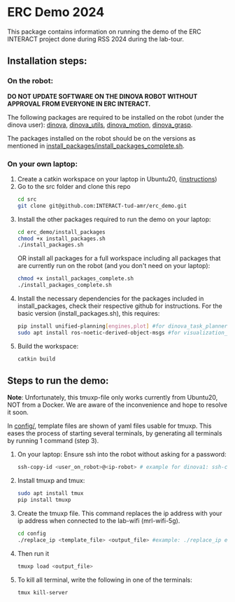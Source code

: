 # ERC Demo 2024

This package contains information on running the demo of the ERC INTERACT project done during RSS 2024 during the lab-tour. 

## Installation steps:
### On the robot:
**DO NOT UPDATE SOFTWARE ON THE DINOVA ROBOT WITHOUT APPROVAL FROM EVERYONE IN ERC INTERACT.**

The following packages are required to be installed on the robot (under the dinova user): [dinova](https://github.com/INTERACT-tud-amr/dinova), [dinova_utils](https://github.com/INTERACT-tud-amr/dinova_utils), [dinova_motion](https://github.com/INTERACT-tud-amr/dinova_motion), [dinova_grasp](https://github.com/INTERACT-tud-amr/dinova_grasp).
   
The packages installed on the robot should be on the versions as mentioned in [install_packages/install_packages_complete.sh](install_packages/install_packages_complete.sh).

### On your own laptop:
1. Create a catkin workspace on your laptop in Ubuntu20, ([instructions](http://wiki.ros.org/catkin/Tutorials/create_a_workspace))
2. Go to the src folder and clone this repo
   ```bash
   cd src
   git clone git@github.com:INTERACT-tud-amr/erc_demo.git
   ```
3. Install the other packages required to run the demo on your laptop:
   ```bash
   cd erc_demo/install_packages
   chmod +x install_packages.sh
   ./install_packages.sh
   ```
   OR install all packages for a full workspace including all packages that are currently run on the robot (and you don't need on your laptop):
   ```bash
   chmod +x install_packages_complete.sh
   ./install_packages_complete.sh
   ```
4. Install the necessary dependencies for the packages included in install_packages, check their respective github for instructions. For the basic version (install_packages.sh), this requires:
   ```bash
   pip install unified-planning[engines,plot] #for dinova_task_planner
   sudo apt install ros-noetic-derived-object-msgs #for visualization_utils
   ```
5. Build the workspace:
   ```bash
   catkin build
   ```
   
## Steps to run the demo:
**Note**: Unfortunately, this tmuxp-file only works currently from Ubuntu20, NOT from a Docker. We are aware of the inconvenience and hope to resolve it soon. 

In [config/](config/), template files are shown of yaml files usable for tmuxp. This eases the process of starting several terminals, by generating all terminals by running 1 command (step 3). 
1. On your laptop: Ensure ssh into the robot without asking for a password:
   ```bash
   ssh-copy-id <user_on_robot>@<ip-robot> # example for dinova1: ssh-copy-id dinova@192.168.0.121
   ```
2. Install tmuxp and tmux:
   ```bash
   sudo apt install tmux
   pip install tmuxp
   ```
3. Create the tmuxp file. This command replaces the ip address with your ip address when connected to the lab-wifi (mrl-wifi-5g).
   ```bash
   cd config
   ./replace_ip <template_file> <output_file> #example: ./replace_ip erc_demo_template.yaml erc_demo_jjohnsen
   ```
4. Then run it 
   ```bash
   tmuxp load <output_file>
   ```
6. To kill all terminal, write the following in one of the terminals:
   ```bash
   tmux kill-server
   ```
